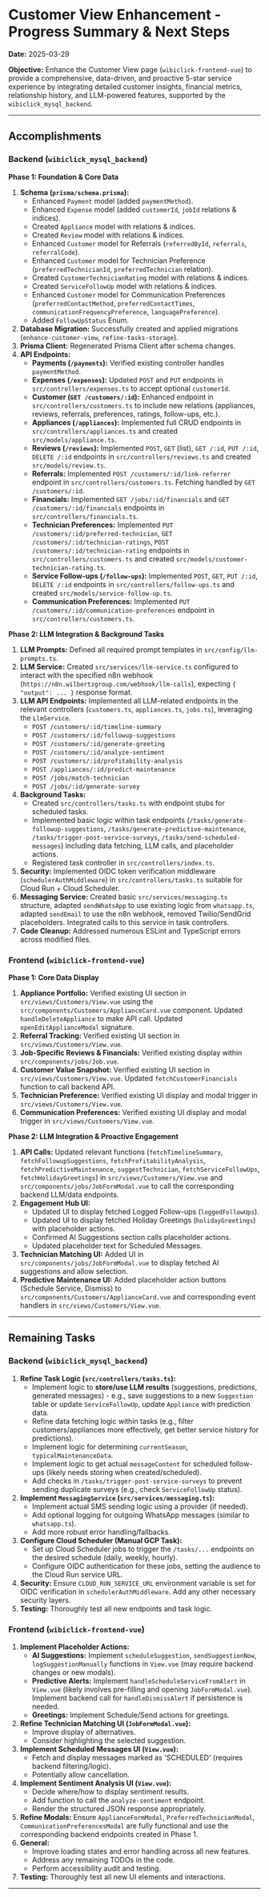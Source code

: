 # Customer View Enhancement - Progress Summary & Next Steps

**Date:** 2025-03-29

**Objective:** Enhance the Customer View page (`wibiclick-frontend-vue`) to provide a comprehensive, data-driven, and proactive 5-star service experience by integrating detailed customer insights, financial metrics, relationship history, and LLM-powered features, supported by the `wibiclick_mysql_backend`.

---

## Accomplishments

### Backend (`wibiclick_mysql_backend`)

**Phase 1: Foundation & Core Data**

1.  **Schema (`prisma/schema.prisma`):**
    *   Enhanced `Payment` model (added `paymentMethod`).
    *   Enhanced `Expense` model (added `customerId`, `jobId` relations & indices).
    *   Created `Appliance` model with relations & indices.
    *   Created `Review` model with relations & indices.
    *   Enhanced `Customer` model for Referrals (`referredById`, `referrals`, `referralCode`).
    *   Enhanced `Customer` model for Technician Preference (`preferredTechnicianId`, `preferredTechnician` relation).
    *   Created `CustomerTechnicianRating` model with relations & indices.
    *   Created `ServiceFollowUp` model with relations & indices.
    *   Enhanced `Customer` model for Communication Preferences (`preferredContactMethod`, `preferredContactTimes`, `communicationFrequencyPreference`, `languagePreference`).
    *   Added `FollowUpStatus` Enum.
2.  **Database Migration:** Successfully created and applied migrations (`enhance-customer-view`, `refine-tasks-storage`).
3.  **Prisma Client:** Regenerated Prisma Client after schema changes.
4.  **API Endpoints:**
    *   **Payments (`/payments`):** Verified existing controller handles `paymentMethod`.
    *   **Expenses (`/expenses`):** Updated `POST` and `PUT` endpoints in `src/controllers/expenses.ts` to accept optional `customerId`.
    *   **Customer (`GET /customers/:id`):** Enhanced endpoint in `src/controllers/customers.ts` to include new relations (appliances, reviews, referrals, preferences, ratings, follow-ups, etc.).
    *   **Appliances (`/appliances`):** Implemented full CRUD endpoints in `src/controllers/appliances.ts` and created `src/models/appliance.ts`.
    *   **Reviews (`/reviews`):** Implemented `POST`, `GET` (list), `GET /:id`, `PUT /:id`, `DELETE /:id` endpoints in `src/controllers/reviews.ts` and created `src/models/review.ts`.
    *   **Referrals:** Implemented `POST /customers/:id/link-referrer` endpoint in `src/controllers/customers.ts`. Fetching handled by `GET /customers/:id`.
    *   **Financials:** Implemented `GET /jobs/:id/financials` and `GET /customers/:id/financials` endpoints in `src/controllers/financials.ts`.
    *   **Technician Preferences:** Implemented `PUT /customers/:id/preferred-technician`, `GET /customers/:id/technician-ratings`, `POST /customers/:id/technician-rating` endpoints in `src/controllers/customers.ts` and created `src/models/customer-technician-rating.ts`.
    *   **Service Follow-ups (`/follow-ups`):** Implemented `POST`, `GET`, `PUT /:id`, `DELETE /:id` endpoints in `src/controllers/follow-ups.ts` and created `src/models/service-follow-up.ts`.
    *   **Communication Preferences:** Implemented `PUT /customers/:id/communication-preferences` endpoint in `src/controllers/customers.ts`.

**Phase 2: LLM Integration & Background Tasks**

1.  **LLM Prompts:** Defined all required prompt templates in `src/config/llm-prompts.ts`.
2.  **LLM Service:** Created `src/services/llm-service.ts` configured to interact with the specified n8n webhook (`https://n8n.wilbertzgroup.com/webhook/llm-calls`), expecting `{ "output": ... }` response format.
3.  **LLM API Endpoints:** Implemented all LLM-related endpoints in the relevant controllers (`customers.ts`, `appliances.ts`, `jobs.ts`), leveraging the `LlmService`.
    *   `POST /customers/:id/timeline-summary`
    *   `POST /customers/:id/followup-suggestions`
    *   `POST /customers/:id/generate-greeting`
    *   `POST /customers/:id/analyze-sentiment`
    *   `POST /customers/:id/profitability-analysis`
    *   `POST /appliances/:id/predict-maintenance`
    *   `POST /jobs/match-technician`
    *   `POST /jobs/:id/generate-survey`
4.  **Background Tasks:**
    *   Created `src/controllers/tasks.ts` with endpoint stubs for scheduled tasks.
    *   Implemented basic logic within task endpoints (`/tasks/generate-followup-suggestions`, `/tasks/generate-predictive-maintenance`, `/tasks/trigger-post-service-surveys`, `/tasks/send-scheduled-messages`) including data fetching, LLM calls, and placeholder actions.
    *   Registered task controller in `src/controllers/index.ts`.
5.  **Security:** Implemented OIDC token verification middleware (`schedulerAuthMiddleware`) in `src/controllers/tasks.ts` suitable for Cloud Run + Cloud Scheduler.
6.  **Messaging Service:** Created basic `src/services/messaging.ts` structure, adapted `sendWhatsApp` to use existing logic from `whatsapp.ts`, adapted `sendEmail` to use the n8n webhook, removed Twilio/SendGrid placeholders. Integrated calls to this service in task controllers.
7.  **Code Cleanup:** Addressed numerous ESLint and TypeScript errors across modified files.

### Frontend (`wibiclick-frontend-vue`)

**Phase 1: Core Data Display**

1.  **Appliance Portfolio:** Verified existing UI section in `src/views/Customers/View.vue` using the `src/components/Customers/ApplianceCard.vue` component. Updated `handleDeleteAppliance` to make API call. Updated `openEditApplianceModal` signature.
2.  **Referral Tracking:** Verified existing UI section in `src/views/Customers/View.vue`.
3.  **Job-Specific Reviews & Financials:** Verified existing display within `src/components/jobs/Job.vue`.
4.  **Customer Value Snapshot:** Verified existing UI section in `src/views/Customers/View.vue`. Updated `fetchCustomerFinancials` function to call backend API.
5.  **Technician Preference:** Verified existing UI display and modal trigger in `src/views/Customers/View.vue`.
6.  **Communication Preferences:** Verified existing UI display and modal trigger in `src/views/Customers/View.vue`.

**Phase 2: LLM Integration & Proactive Engagement**

1.  **API Calls:** Updated relevant functions (`fetchTimelineSummary`, `fetchFollowupSuggestions`, `fetchProfitabilityAnalysis`, `fetchPredictiveMaintenance`, `suggestTechnician`, `fetchServiceFollowUps`, `fetchHolidayGreetings`) in `src/views/Customers/View.vue` and `src/components/jobs/JobFormModal.vue` to call the corresponding backend LLM/data endpoints.
2.  **Engagement Hub UI:**
    *   Updated UI to display fetched Logged Follow-ups (`loggedFollowUps`).
    *   Updated UI to display fetched Holiday Greetings (`holidayGreetings`) with placeholder actions.
    *   Confirmed AI Suggestions section calls placeholder actions.
    *   Updated placeholder text for Scheduled Messages.
3.  **Technician Matching UI:** Added UI in `src/components/jobs/JobFormModal.vue` to display fetched AI suggestions and allow selection.
4.  **Predictive Maintenance UI:** Added placeholder action buttons (Schedule Service, Dismiss) to `src/components/Customers/ApplianceCard.vue` and corresponding event handlers in `src/views/Customers/View.vue`.

---

## Remaining Tasks

### Backend (`wibiclick_mysql_backend`)

1.  **Refine Task Logic (`src/controllers/tasks.ts`):**
    *   Implement logic to **store/use LLM results** (suggestions, predictions, generated messages) - e.g., save suggestions to a new `Suggestion` table or update `ServiceFollowUp`, update `Appliance` with prediction data.
    *   Refine data fetching logic within tasks (e.g., filter customers/appliances more effectively, get better service history for predictions).
    *   Implement logic for determining `currentSeason`, `typicalMaintenanceData`.
    *   Implement logic to get actual `messageContent` for scheduled follow-ups (likely needs storing when created/scheduled).
    *   Add checks in `/tasks/trigger-post-service-surveys` to prevent sending duplicate surveys (e.g., check `ServiceFollowUp` status).
2.  **Implement `MessagingService` (`src/services/messaging.ts`):**
    *   Implement actual SMS sending logic using a provider (if needed).
    *   Add optional logging for outgoing WhatsApp messages (similar to `whatsapp.ts`).
    *   Add more robust error handling/fallbacks.
3.  **Configure Cloud Scheduler (Manual GCP Task):**
    *   Set up Cloud Scheduler jobs to trigger the `/tasks/...` endpoints on the desired schedule (daily, weekly, hourly).
    *   Configure OIDC authentication for these jobs, setting the audience to the Cloud Run service URL.
4.  **Security:** Ensure `CLOUD_RUN_SERVICE_URL` environment variable is set for OIDC verification in `schedulerAuthMiddleware`. Add any other necessary security layers.
5.  **Testing:** Thoroughly test all new endpoints and task logic.

### Frontend (`wibiclick-frontend-vue`)

1.  **Implement Placeholder Actions:**
    *   **AI Suggestions:** Implement `scheduleSuggestion`, `sendSuggestionNow`, `logSuggestionManually` functions in `View.vue` (may require backend changes or new modals).
    *   **Predictive Alerts:** Implement `handleScheduleServiceFromAlert` in `View.vue` (likely involves pre-filling and opening `JobFormModal.vue`). Implement backend call for `handleDismissAlert` if persistence is needed.
    *   **Greetings:** Implement Schedule/Send actions for greetings.
2.  **Refine Technician Matching UI (`JobFormModal.vue`):**
    *   Improve display of alternatives.
    *   Consider highlighting the selected suggestion.
3.  **Implement Scheduled Messages UI (`View.vue`):**
    *   Fetch and display messages marked as 'SCHEDULED' (requires backend filtering/logic).
    *   Potentially allow cancellation.
4.  **Implement Sentiment Analysis UI (`View.vue`):**
    *   Decide where/how to display sentiment results.
    *   Add function to call the `analyze-sentiment` endpoint.
    *   Render the structured JSON response appropriately.
5.  **Refine Modals:** Ensure `ApplianceFormModal`, `PreferredTechnicianModal`, `CommunicationPreferencesModal` are fully functional and use the corresponding backend endpoints created in Phase 1.
6.  **General:**
    *   Improve loading states and error handling across all new features.
    *   Address any remaining TODOs in the code.
    *   Perform accessibility audit and testing.
7.  **Testing:** Thoroughly test all new UI elements and interactions.

---